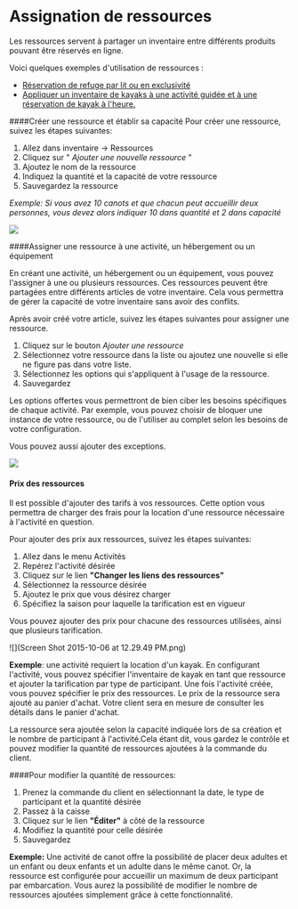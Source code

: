 # Assignation de ressources

Les ressources servent à partager un inventaire entre différents produits pouvant être réservés en ligne.

Voici quelques exemples d'utilisation de ressources : 

* [Réservation de refuge par lit ou en exclusivité](reservation_de_refuge_par_lit_ou_en_exclusivite.md)
* [Appliquer un inventaire de kayaks à une activité guidée et à une réservation de kayak à l'heure. ](appliquer_un_inventaire_de_kayak_a_une_activite_guide.md)


####Créer une ressource et établir sa capacité
Pour créer une ressource, suivez les étapes suivantes:
1. Allez dans inventaire -> Ressources
2. Cliquez sur " *Ajouter une nouvelle ressource* "
3. Ajoutez le nom de la ressource
4. Indiquez la quantité et la capacité de votre ressource
5. Sauvegardez la ressource

*Exemple: Si vous avez 10 canots et que chacun peut accueillir deux personnes, vous devez alors indiquer 10 dans quantité et 2 dans capacité*

![](https://api.monosnap.com/rpc/file/download?id=aI8Z29hRdBsDJWAz0bZ0g2iXMX6IkW)

####Assigner une ressource à une activité, un hébergement ou un équipement

En créant une activité, un hébergement ou un équipement, vous pouvez l'assigner à une ou plusieurs ressources. Ces ressources peuvent être partagées entre différents articles de votre inventaire. Cela vous permettra de gérer la capacité de votre inventaire sans avoir des conflits.

Après avoir créé votre article, suivez les étapes suivantes pour assigner une ressource.
1. Cliquez sur le bouton *Ajouter une ressource*
2. Sélectionnez votre ressource dans la liste ou ajoutez une nouvelle si elle ne figure pas dans votre liste.
3. Sélectionnez les options qui s'appliquent à l'usage de la ressource. 
4. Sauvegardez

Les options offertes vous permettront de bien ciber les besoins spécifiques de chaque activité. Par exemple, vous pouvez choisir de bloquer une instance de votre ressource, ou de l'utiliser au complet selon les besoins de votre configuration.

Vous pouvez aussi ajouter des exceptions.

![](https://api.monosnap.com/rpc/file/download?id=FaFMok88gmO1nUz6mzYuJq8JQnzN04)

#### Prix des ressources



Il est possible d'ajouter des tarifs à vos ressources. Cette option vous permettra de charger des frais pour la location d'une ressource nécessaire à l'activité en question.

Pour ajouter des prix aux ressources, suivez les étapes suivantes:

1. Allez dans le menu Activités
2. Repérez l'activité désirée
3. Cliquez sur le lien **"Changer les liens des ressources"**
4. Sélectionnez la ressource désirée
5. Ajoutez le prix que vous désirez charger
6. Spécifiez la saison pour laquelle la tarification est en vigueur

Vous pouvez ajouter des prix pour chacune des ressources utilisées, ainsi que plusieurs tarification. 




![](Screen Shot 2015-10-06 at 12.29.49 PM.png)

**Exemple**: une activité requiert la location d'un kayak. En configurant l'activité, vous pouvez spécifier l'inventaire de kayak en tant que ressource et ajouter la tarification par type de participant.
Une fois l'activité créée, vous pouvez spécifier le prix des ressources. Le prix de la ressource sera ajouté au panier d'achat. Votre client sera en mesure de consulter les détails dans le panier d'achat.

La ressource sera ajoutée selon la capacité indiquée lors de sa création et le nombre de participant à l'activité.Cela étant dit, vous gardez le contrôle et pouvez modifier la quantité de ressources ajoutées à la commande du client.

####Pour modifier la quantité de ressources:

1. Prenez la commande du client en sélectionnant la date, le type de participant et la quantité désirée
2. Passez à la caisse
3. Cliquez sur le lien **"Éditer"** à côté de la ressource
4. Modifiez la quantité pour celle désirée
5. Sauvegardez


**Exemple:** Une activité de canot offre la possibilité de placer deux adultes et un enfant ou deux enfants et un adulte dans le même canot. Or, la ressource est configurée pour accueillir un maximum de deux participant par embarcation. Vous aurez la possibilité de modifier le nombre de ressources ajoutées simplement grâce à cette fonctionnalité.
